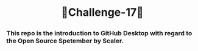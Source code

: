 # <p align="center">🎯Challenge-17🎯</p>

### This repo is the introduction to GitHub Desktop with regard to the Open Source Spetember by Scaler.
